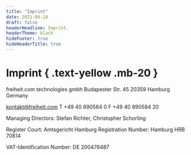 ```yaml
---
title: "Imprint"
date: 2021-04-24
draft: false
headerHeadline: Imprint.
headerTheme: black
hideFooter: true
hideHeaderTitle: true
---
```


# Imprint { .text-yellow .mb-20 }

freiheit.com technologies gmbh
Budapester Str. 45
20359 Hamburg
Germany

[kontakt@freiheit.com](mailto:kontakt@freiheit.com)
T +49 40 890584 0
F +49 40 890584 20

Managing Directors:
Stefan Richter, Christopher Schorling

Register Court: Amtsgericht Hamburg
Registration Number: Hamburg HRB 70814

VAT-Identification Number:
DE 200476487

<span class="grid-cols-4 hidden"></span>